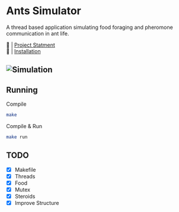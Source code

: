 # Ants Simulator 
A thread based application simulating food foraging and pheromone communication in ant life.

🔗 | [Project Statment](docs/project3_threads.pdf)  <br>
🔗 | [Installation](docs/install.md)<br>

![Simulation](assets/simulation.webp)<br>
---
## Running

Compile  

```bash
make
```

Compile & Run

```bash
make run
```


## TODO
- [x] Makefile
- [x] Threads
- [x] Food
- [x] Mutex
- [x] Steroids
- [x] Improve Structure
